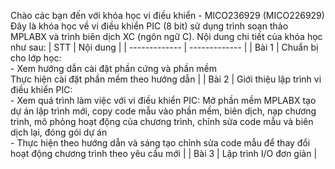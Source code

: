 Chào các bạn đến với khóa học vi điều khiển - MICO236929 (MICO226929)
Đây là khóa học về vi điều khiển PIC (8 bit) sử dụng trình soạn thảo MPLABX và trình biên dịch XC (ngôn ngữ C). Nội dung chi tiết của khóa học như sau:
| STT  | Nội dung |
| ------------- | ------------- |
| Bài 1  | Chuẩn bị cho lớp học:<br> - Xem hướng dẫn cài đặt phần cứng và phần mềm<br>Thực hiện cài đặt phần mềm theo hướng dẫn  |
| Bài 2  | Giới thiệu lập trình vi điều khiển PIC:<br>- Xem quá trình làm việc với vi điều khiển PIC: Mở phần mềm MPLABX tạo dự án lập trình mới, copy code mẫu vào phần mềm, biên dịch, nạp chương trình, mô phỏng hoạt động của chương trình, chỉnh sửa code mẫu và biên dịch lại, đóng gói dự án<br> - Thực hiện theo hướng dẫn và sáng tạo chỉnh sửa code mẫu để thay đổi hoạt động chương trình theo yêu cầu mới  |
| Bài 3  | Lập trình I/O đơn giản |
